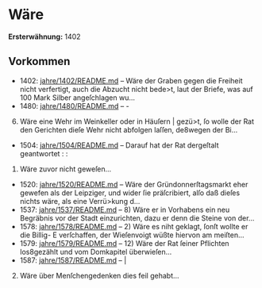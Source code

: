 # Wäre

**Ersterwähnung:** 1402

## Vorkommen
- 1402: [jahre/1402/README.md](../jahre/1402/README.md) – Wäre der Graben gegen die Freiheit nicht verfertigt,
auch die Abzucht nicht bede>t, laut der Briefe, was auf
100 Mark Silber angeſchlagen wu...
- 1480: [jahre/1480/README.md](../jahre/1480/README.md) – -
6) Wäre eine Wehr im Weinkeller oder in Häuſern
| gezü>t, ſo wolle der Rat den Gerichten dieſe Wehr nicht
abfolgen laſſen, de8wegen der Bi...
- 1504: [jahre/1504/README.md](../jahre/1504/README.md) – Darauf hat der Rat dergeſtalt geantwortet : :

1) Wäre zuvor nicht geweſen...
- 1520: [jahre/1520/README.md](../jahre/1520/README.md) – Wäre der Gründonnerſtagsmarkt eher gewefen als
der Leipziger, und wider ſie präſcribiert, alſo daß dieſes
nichts wäre, als eine Verrü>kung d...
- 1537: [jahre/1537/README.md](../jahre/1537/README.md) – 8) Wäre er in Vorhabens ein neu Begräbnis vor der
Stadt einzurichten, dazu er denn die Steine von der...
- 1578: [jahre/1578/README.md](../jahre/1578/README.md) – 2) Wäre es niht geklagt, ſonſt wollte er die Billig-
E verſchaffen, der Wieſenvoigt wüßte hiervon am meiſten...
- 1579: [jahre/1579/README.md](../jahre/1579/README.md) – 12) Wäre der Rat ſeiner Pflichten los8gezählt und vom
Domkapitel überwieſen...
- 1587: [jahre/1587/README.md](../jahre/1587/README.md) – |

2) Wäre über Menſchengedenken dies feil gehabt...
